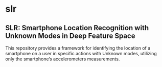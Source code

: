 # slr


## SLR: Smartphone Location Recognition with Unknown Modes in Deep Feature Space
This repository provides a framework for identifying the location of a smartphone on a user in specific actions with Unknown modes, utilizing only the smartphone’s accelerometers measurements.
